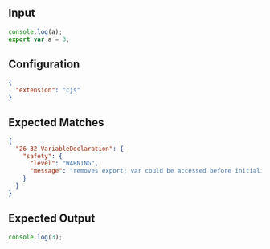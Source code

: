 
## Input
```javascript input
console.log(a);
export var a = 3;
```

## Configuration
```json configuration
{
  "extension": "cjs"
}
```

## Expected Matches
```json expected matches
{
  "26-32-VariableDeclaration": {
    "safety": {
      "level": "WARNING",
      "message": "removes export; var could be accessed before initialization"
    }
  }
}
```

## Expected Output
```javascript expected output
console.log(3);
```
